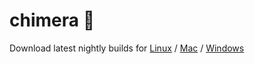 # chimera 🐉

Download latest nightly builds for [Linux](https://nightly.link/jakob-schuster/chimera/workflows/rust/main/chimera-x86_64-unknown-linux-gnu.zip) / [Mac](https://nightly.link/jakob-schuster/chimera/workflows/rust/main/chimera-x86_64-apple-darwin.zip) / [Windows](https://nightly.link/jakob-schuster/chimera/workflows/rust/main/chimera-x86_64-pc-windows-msvc.zip)